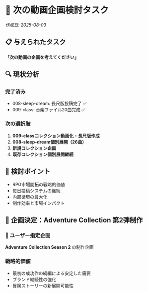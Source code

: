 # 🎯 次の動画企画検討タスク

*作成日: 2025-08-03*

## 📋 与えられたタスク
**「次の動画の企画を考えてください」**

## 🔍 現状分析
### 完了済み
- 008-sleep-dream: 長尺版投稿完了 ✅
- 009-class: 音楽ファイル20曲完成 ✅

### 次の選択肢
1. **009-classコレクション動画化・長尺版作成**
2. **008-sleep-dream個別展開（26曲）**  
3. **新規コレクション企画**
4. **既存コレクション個別展開継続**

## 🎯 検討ポイント
- RPG市場開拓の戦略的価値
- 毎日投稿システムの継続
- 内部循環の最大化
- 制作効率と市場インパクト

## 🏰 企画決定：Adventure Collection 第2弾制作

### 🎯 ユーザー指定企画
**Adventure Collection Season 2** の制作企画

### 戦略的価値
- 最初の成功作の続編による安定した需要
- ブランド継続性の強化
- 冒険ストーリーの新展開可能性